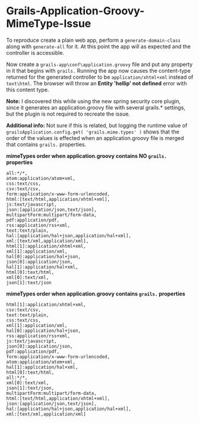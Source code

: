 # Grails-Application-Groovy-MimeType-Issue
To reproduce create a plain web app, perform a `generate-domain-class` along with `generate-all` for it.  At this point the app will as expected and the controller is accessible.  

Now create a `grails-app\conf\application.groovy` file and put any property in it that begins with `grails.`  Running the app now causes the content-type returned for the generated controller to be `application/xhtml+xml` instead of `text\html`.   The browser will throw an **Entity 'hellip' not defined** error with this content type.

**Note:** I discovered this while using the new spring security core plugin, since it generates an application.groovy file with several grails.* settings, but the plugin is not required to recreate the issue.

**Additional info:**  Not sure if this is related, but logging the runtime value of `grailsApplication.config.get( 'grails.mime.types' )` shows that the order of the values is effected when an application.groovy file is merged that contains `grails.` properties.

**mimeTypes order when application.groovy contains NO `grails.` properties**

    all:*/*,
    atom:application/atom+xml,
    css:text/css,
    csv:text/csv,
    form:application/x-www-form-urlencoded,
    html:[text/html,application/xhtml+xml],
    js:text/javascript,
    json:[application/json,text/json],
    multipartForm:multipart/form-data,
    pdf:application/pdf,
    rss:application/rss+xml,
    text:text/plain,
    hal:[application/hal+json,application/hal+xml],
    xml:[text/xml,application/xml],
    html[1]:application/xhtml+xml,
    xml[1]:application/xml,
    hal[0]:application/hal+json,
    json[0]:application/json,
    hal[1]:application/hal+xml,
    html[0]:text/html,
    xml[0]:text/xml,
    json[1]:text/json

**mimeTypes order when application.groovy contains `grails.` properties**

    html[1]:application/xhtml+xml,
    csv:text/csv,
    text:text/plain,
    css:text/css,
    xml[1]:application/xml,
    hal[0]:application/hal+json,
    rss:application/rss+xml,
    js:text/javascript,
    json[0]:application/json,
    pdf:application/pdf,
    form:application/x-www-form-urlencoded,
    atom:application/atom+xml,
    hal[1]:application/hal+xml,
    html[0]:text/html,
    all:*/*,
    xml[0]:text/xml,
    json[1]:text/json,
    multipartForm:multipart/form-data,
    html:[text/html,application/xhtml+xml],
    json:[application/json,text/json],
    hal:[application/hal+json,application/hal+xml],
    xml:[text/xml,application/xml] 
